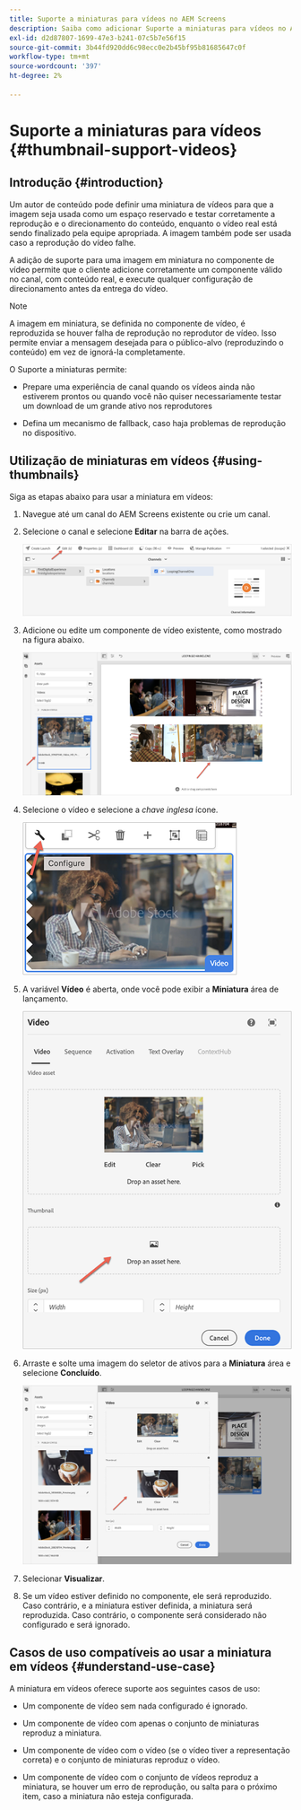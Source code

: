```yaml
---
title: Suporte a miniaturas para vídeos no AEM Screens
description: Saiba como adicionar Suporte a miniaturas para vídeos no AEM Screens.
exl-id: d2d87807-1699-47e3-b241-07c5b7e56f15
source-git-commit: 3b44fd920dd6c98ecc0e2b45bf95b81685647c0f
workflow-type: tm+mt
source-wordcount: '397'
ht-degree: 2%

---
```


# Suporte a miniaturas para vídeos {#thumbnail-support-videos}

## Introdução {#introduction}

Um autor de conteúdo pode definir uma miniatura de vídeos para que a imagem seja usada como um espaço reservado e testar corretamente a reprodução e o direcionamento do conteúdo, enquanto o vídeo real está sendo finalizado pela equipe apropriada. A imagem também pode ser usada caso a reprodução do vídeo falhe.

A adição de suporte para uma imagem em miniatura no componente de vídeo permite que o cliente adicione corretamente um componente válido no canal, com conteúdo real, e execute qualquer configuração de direcionamento antes da entrega do vídeo.

>[!NOTE]
>A imagem em miniatura, se definida no componente de vídeo, é reproduzida se houver falha de reprodução no reprodutor de vídeo. Isso permite enviar a mensagem desejada para o público-alvo (reproduzindo o conteúdo) em vez de ignorá-la completamente.

O Suporte a miniaturas permite:

* Prepare uma experiência de canal quando os vídeos ainda não estiverem prontos ou quando você não quiser necessariamente testar um download de um grande ativo nos reprodutores

* Defina um mecanismo de fallback, caso haja problemas de reprodução no dispositivo.

## Utilização de miniaturas em vídeos {#using-thumbnails}

Siga as etapas abaixo para usar a miniatura em vídeos:

1. Navegue até um canal do AEM Screens existente ou crie um canal.

1. Selecione o canal e selecione **Editar** na barra de ações.

   ![imagem](/help/user-guide/assets/thumbnails/thumbnail-1.png)

1. Adicione ou edite um componente de vídeo existente, como mostrado na figura abaixo.

   ![imagem](/help/user-guide/assets/thumbnails/thumbnail-2.png)

1. Selecione o vídeo e selecione a *chave inglesa* ícone.

   ![imagem](/help/user-guide/assets/thumbnails/thumbnail-3.png)

1. A variável **Vídeo** é aberta, onde você pode exibir a **Miniatura** área de lançamento.

   ![imagem](/help/user-guide/assets/thumbnails/thumbnail-4.png)

1. Arraste e solte uma imagem do seletor de ativos para a **Miniatura** área e selecione **Concluído**.

   ![imagem](/help/user-guide/assets/thumbnails/thumbnail-5.png)

1. Selecionar **Visualizar**.

1. Se um vídeo estiver definido no componente, ele será reproduzido. Caso contrário, e a miniatura estiver definida, a miniatura será reproduzida. Caso contrário, o componente será considerado não configurado e será ignorado.

## Casos de uso compatíveis ao usar a miniatura em vídeos {#understand-use-case}

A miniatura em vídeos oferece suporte aos seguintes casos de uso:

* Um componente de vídeo sem nada configurado é ignorado.

* Um componente de vídeo com apenas o conjunto de miniaturas reproduz a miniatura.

* Um componente de vídeo com o vídeo (se o vídeo tiver a representação correta) e o conjunto de miniaturas reproduz o vídeo.

* Um componente de vídeo com o conjunto de vídeos reproduz a miniatura, se houver um erro de reprodução, ou salta para o próximo item, caso a miniatura não esteja configurada.
